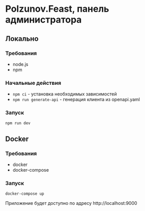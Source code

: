 # Polzunov.Feast, панель администратора

## Локально

### Требования

- node.js
- npm

### Начальные действия

- `npm ci` - установка необходимых зависимостей
- `npm run generate-api` - генерация клиента из openapi.yaml

### Запуск

`npm run dev`

## Docker

### Требования

- docker
- docker-compose

### Запуск

`docker-compose up`

Приложение будет доступно по адресу http://localhost:9000

